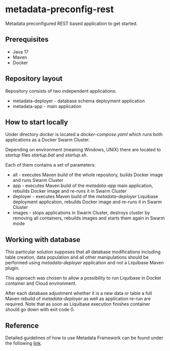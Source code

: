 # metadata-preconfig-rest
Metadata preconfigured REST based application to get started.

## Prerequisites
* Java 17
* Maven
* Docker

## Repository layout
Repository consists of two independent applications:
* metadata-deployer - database schema deployment application
* metadata-app - main application

## How to start locally
Under directory _docker_ is located a _docker-compose.yaml_ which runs both applications as a Docker Swarm Cluster.

Depending on environment (meaning Windows, UNIX) there are located to _startup_ files _startup.bat_ and _startup.sh_.

Each of them contains a set of parameters:
* all - executes Maven build of the whole repository, builds Docker image and runs Swarm Cluster
* app - executes Maven build of the _metadata-app_ main application, rebuilds Docker image and re-runs it in Swarm Cluster
* deployer - executes Maven build of the _metadata-deployer_ Liquibase deployment application, rebuilds Docker image and re-runs it in Swarm Cluster
* images - stops applications in Swarm Cluster, destroys cluster by removing all containers, rebuilds images and starts them again in Swarm mode

## Working with database
This particular solution supposes that all database modifications including table creation, data population
and all other manipulations should be performed using _metadata-deployer_ application and not a Liquibase Maven plugin.

This approach was chosen to allow a possibility to run Liquibase in Docker container and Cloud environment.

After each database adjustment whether it is a new data or table a full Maven rebuild of _metadata-deployer_
as well as application re-run are required.
Note that as soon as Liquibase execution finishes container should go down with exit code 0.

## Reference
Detailed guidelines of how to use Metadata Framework can be found
under the following [link](https://github.com/sergeivisotsky/metadata/blob/master/README.adoc).